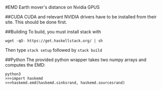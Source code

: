 #EMD
Earth mover's distance on Nvidia GPUS

##CUDA
CUDA and relevant NVIDIA drivers have to be installed from their site. This should be done first.

##Building
To build, you must install stack with
```
wget -qO- https://get.haskellstack.org/ | sh
```
Then type `stack setup` followed by `stack build`

##Python
The provided python wrapper takes two numpy arrays and computes the EMD:
```
python3
>>>import haskemd
>>>haskemd.emd(haskemd.sinksrand, haskemd.sourcesrand)
```

